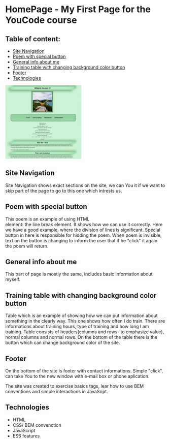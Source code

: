 # HomePage - My First Page for the YouCode course

## Table of content: 
* [ Site Navigation](#site-navigation)
* [ Poem with special button](#Poem-with-special-button) 
* [ General info about me](#General-info-about-me)
* [Training table with changing background color button](#table)
* [ Footer](#footer)
* [Technologies](#technologies)

![Homepage](images/pobrane.gif)

## Site Navigation

Site Navigation shows exact sections on the site, we can You it if we want to skip part of the page to go to this one which intrests us.

## Poem with special button
This poem is an example of using HTML <br> element: the line break element. It shows how we can use it correctly. Here we have a good example, where the division of lines is significant. 
Special button in here is responsible for hidding the poem. When poem is invisible, text on the button is changing to inform the user that if he "click" it again the poem will return. 

## General info about me
This part of page is mostly the same, includes basic information about myself.

## Training table with changing background color button
Table which is an example of showing how we can put information about something in the clearly way. This one shows how often I do train. There are informations about training hours, type of training and how long I am training. Table consists of headers(columns and rows- to emphasize value), normal columns and normal rows. 
On the bottom of the table there is the button which can change background color of the site.

## Footer
On the bottom of the site is footer with contact informations. Simple "click", can take You to the new window with e-mail box or phone aplication.


The site was created to exercise basics tags, lear how to use BEM conventions and simple interactions in JavaSript. 

## Technologies
- HTML
- CSS/ BEM convenction 
- JavaScript
- ES6 features
